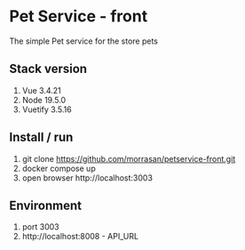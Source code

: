 # Pet Service - front
The simple Pet service for the store pets

## Stack version
1. Vue 3.4.21
2. Node 19.5.0
3. Vuetify 3.5.16

## Install / run
1. git clone https://github.com/morrasan/petservice-front.git
2. docker compose up
3. open browser http://localhost:3003

## Environment
1. port 3003
2. http://localhost:8008 - API_URL 

